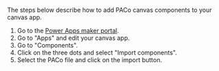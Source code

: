 The steps below describe how to add PACo canvas components to your canvas app.

1. Go to the [Power Apps maker portal](https://make.powerapps.com).
2. Go to "Apps" and edit your canvas app.
3. Go to "Components".
4. Click on the three dots and select "Import components".
5. Select the PACo file and click on the import button.
